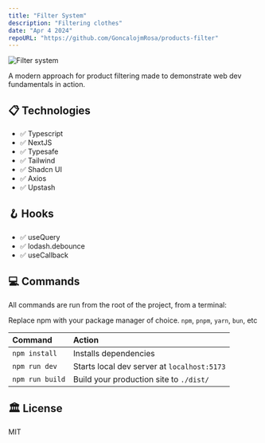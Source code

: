 ```yaml
---
title: "Filter System"
description: "Filtering clothes"
date: "Apr 4 2024"
repoURL: "https://github.com/GoncalojmRosa/products-filter"
---
```


![Filter system](/product-filters.gif)

A modern approach for product filtering made to demonstrate web dev fundamentals in action.

## 📋 Technologies

- ✅ Typescript
- ✅ NextJS
- ✅ Typesafe
- ✅ Tailwind
- ✅ Shadcn UI
- ✅ Axios
- ✅ Upstash

## 🪝 Hooks

- ✅ useQuery
- ✅ lodash.debounce
- ✅ useCallback

## 💻 Commands

All commands are run from the root of the project, from a terminal:

Replace npm with your package manager of choice. `npm`, `pnpm`, `yarn`, `bun`, etc

| Command         | Action                                      |
| :-------------- | :------------------------------------------ |
| `npm install`   | Installs dependencies                       |
| `npm run dev`   | Starts local dev server at `localhost:5173` |
| `npm run build` | Build your production site to `./dist/`     |

## 🏛️ License

MIT
